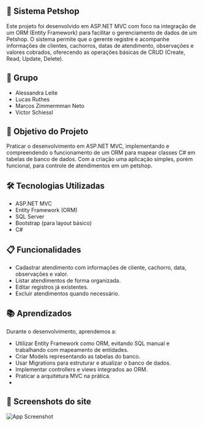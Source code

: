 ## 🐾 Sistema Petshop

 Este projeto foi desenvolvido em ASP.NET MVC com foco na integração de um ORM (Entity Framework) para facilitar o gerenciamento de dados de um Petshop. O sistema permite que o gerente registre e acompanhe informações de clientes, cachorros, datas de atendimento, observações e valores cobrados, oferecendo as operações básicas de CRUD (Create, Read, Update, Delete).

## 👥 Grupo

- Alessandra Leite
- Lucas Ruthes
- Marcos Zimmermman Neto
- Victor Schiessl
 
## 🚀 Objetivo do Projeto

 Praticar o desenvolvimento em ASP.NET MVC, implementando e compreendendo o funcionamento de um ORM para mapear classes C# em tabelas de banco de dados. Com a criação uma aplicação simples, porém funcional, para controle de atendimentos em um petshop.

## 🛠️ Tecnologias Utilizadas
- ASP.NET MVC
- Entity Framework (ORM)
- SQL Server
- Bootstrap (para layout básico)
- C#
  
## 📋 Funcionalidades

- Cadastrar atendimento com informações de cliente, cachorro, data, observações e valor.
- Listar atendimentos de forma organizada.
- Editar registros já existentes.
- Excluir atendimentos quando necessário.

## 📚 Aprendizados

 Durante o desenvolvimento, aprendemos a:
 - Utilizar Entity Framework como ORM, evitando SQL manual e trabalhando com mapeamento de entidades.
 - Criar Models representando as tabelas do banco.
 - Usar Migrations para estruturar e atualizar o banco de dados.
 - Implementar controllers e views integrados ao ORM.
 - Praticar a arquitetura MVC na prática.
 - 
## 📸 Screenshots do site

![App Screenshot](https://media.discordapp.net/attachments/1305687009171603466/1418380409213026435/image.png?ex=68cde931&is=68cc97b1&hm=374e605fb3513d3087c92a888798c030ea3345e635a54123a5510e7810a1442f&=&format=webp&quality=lossless&width=1436&height=665)


